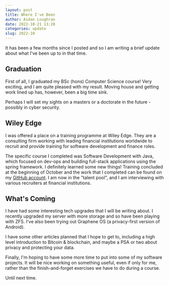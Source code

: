 ```yaml
---
layout: post
title: Where I've Been
author: Aidan Loughran
date: 2022-10-21 13:20
categories: update
slug: 2022-10
---
```


It has been a few months since I posted and so I am writing a brief update about what I've been up to in that time.

## Graduation

First of all, I graduated my BSc (hons) Computer Science course! Very exciting, and I am quite pleased with my result. Moving house and getting work lined up has, however, been a big time sink.

Perhaps I will set my sights on a masters or a doctorate in the future - possibly in cyber security.

## Wiley Edge

I was offered a place on a training programme at Wiley Edge. They are a consulting firm working with leading financial institutions worldwide to recruit and provide training for software development and finance roles.

The specific course I completed was Software Development with Java, which focused on dev-ops and building full-stack applications using the spring framework. I definitely learned some new things! Training concluded at the beginning of October and the work that I completed can be found on my [GitHub account](https://github.com/aidlran/C299). I am now in the "talent pool", and I am interviewing with various recruiters at financial institutions.

## What's Coming

I have had some interesting tech upgrades that I will be writing about. I recently upgraded my server with more storage and so have been playing with ZFS. I've also been trying out Graphene OS (a privacy-first version of Android).

I have some other articles planned that I hope to get to, including a high level introduction to Bitcoin & blockchain, and maybe a PSA or two about privacy and protecting your data.

Finally, I'm hoping to have some more time to put into some of my software projects. It will be nice working on something useful, even if only for me, rather than the finish-and-forget exercises we have to do during a course.

Until next time.
